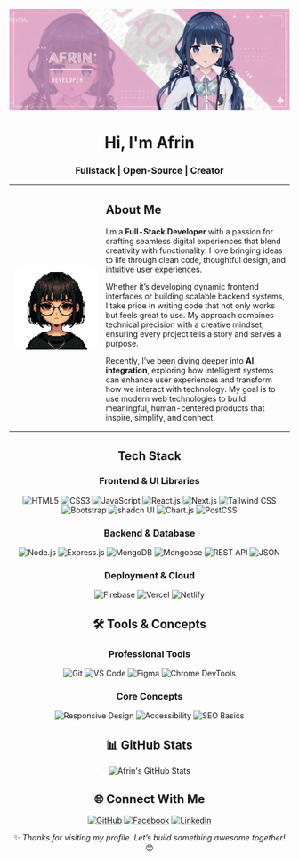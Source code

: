 <p align="center">
  <img src="https://github.com/afrinbhuiyan/afrinbhuiyan/blob/main/github_banner1.png?raw=true" alt="" />
</p>

<div align="center">

# **Hi, I'm Afrin**

### **Fullstack | Open-Source | Creator**

</div>

<table>
  <tr>
    <td align="center" width="33%">
      <img src="https://github.com/afrinbhuiyan/afrinbhuiyan/blob/main/me.png?raw=true" width="250" alt="Afrin Bhuiyan" style="border-radius: 16px;" />
    </td>
    <td width="67%">
      
  ## About Me  

  I’m a **Full-Stack Developer** with a passion for crafting seamless digital experiences that blend creativity with functionality. I love bringing ideas to life through clean code, thoughtful design, and intuitive user experiences.  

  Whether it’s developing dynamic frontend interfaces or building scalable backend systems, I take pride in writing code that not only works but feels great to use. My approach combines technical precision with a creative mindset, ensuring every project tells a story and serves a purpose.  

  Recently, I’ve been diving deeper into **AI integration**, exploring how intelligent systems can enhance user experiences and transform how we interact with technology. My goal is to use modern web technologies to build meaningful, human-centered products that inspire, simplify, and connect.  
  
  </tr>
</table>

<div align="center">

## Tech Stack  

### **Frontend & UI Libraries**  

![HTML5](https://img.shields.io/badge/-HTML5-E34F26?logo=html5&logoColor=white)
![CSS3](https://img.shields.io/badge/-CSS3-1572B6?logo=css3&logoColor=white)
![JavaScript](https://img.shields.io/badge/-JavaScript-F7DF1E?logo=javascript&logoColor=black)
![React.js](https://img.shields.io/badge/-React.js-61DAFB?logo=react&logoColor=black)
![Next.js](https://img.shields.io/badge/-Next.js-000000?logo=next.js)
![Tailwind CSS](https://img.shields.io/badge/-TailwindCSS-06B6D4?logo=tailwind-css)
![Bootstrap](https://img.shields.io/badge/-Bootstrap-7952B3?logo=bootstrap&logoColor=white)
![shadcn UI](https://img.shields.io/badge/-shadcn%20UI-000000?logo=nextdotjs&logoColor=white)
![Chart.js](https://img.shields.io/badge/-Chart.js-FF6384?logo=chartdotjs&logoColor=white)
![PostCSS](https://img.shields.io/badge/-PostCSS-DD3A0A?logo=postcss&logoColor=white)

### **Backend & Database**  

![Node.js](https://img.shields.io/badge/-Node.js-339933?logo=node.js&logoColor=white)
![Express.js](https://img.shields.io/badge/-Express.js-000000?logo=express&logoColor=white)
![MongoDB](https://img.shields.io/badge/-MongoDB-47A248?logo=mongodb&logoColor=white)
![Mongoose](https://img.shields.io/badge/-Mongoose-800000?logo=mongoose&logoColor=white)
![REST API](https://img.shields.io/badge/-REST%20API-5D7E8F?logo=openapiinitiative&logoColor=white)
![JSON](https://img.shields.io/badge/-JSON-000000?logo=json&logoColor=white)

### **Deployment & Cloud**  

![Firebase](https://img.shields.io/badge/-Firebase-FFCA28?logo=firebase&logoColor=black)
![Vercel](https://img.shields.io/badge/-Vercel-000000?logo=vercel&logoColor=white)
![Netlify](https://img.shields.io/badge/-Netlify-00C7B7?logo=netlify&logoColor=white)

## 🛠️ Tools & Concepts  

### **Professional Tools**  

![Git](https://img.shields.io/badge/-Git-F05032?logo=git&logoColor=white)
![VS Code](https://img.shields.io/badge/-VS%20Code-007ACC?logo=visual-studio-code)
![Figma](https://img.shields.io/badge/-Figma-F24E1E?logo=figma&logoColor=white)
![Chrome DevTools](https://img.shields.io/badge/-DevTools-4285F4?logo=googlechrome&logoColor=white)

### **Core Concepts**  

![Responsive Design](https://img.shields.io/badge/-Responsive%20Design-007ACC)
![Accessibility](https://img.shields.io/badge/-Web%20Accessibility-000000)
![SEO Basics](https://img.shields.io/badge/-SEO%20Basics-4285F4)

</div>

<div align="center">

## 📊 GitHub Stats  

<p align="center"> <img src="https://github-readme-stats.vercel.app/api?username=afrinbhuiyan&show_icons=true&theme=graywhite" alt="Afrin's GitHub Stats" /> </p>

</div>

<div align="center">

## 🌐 Connect With Me 

[![GitHub](https://img.shields.io/badge/-GitHub-181717?logo=github)](https://github.com/afrinbhuiyan)
[![Facebook](https://img.shields.io/badge/-Facebook-1877F2?logo=facebook&logoColor=white)](https://facebook.com/mst.afrin.528517)
[![LinkedIn](https://img.shields.io/badge/-LinkedIn-0077B5?logo=linkedin&logoColor=white)](https://www.linkedin.com/in/afrin-bhuiyan123)

</div>

<div align="center">

✨ _Thanks for visiting my profile. Let’s build something awesome together!_ 😊
</div>
